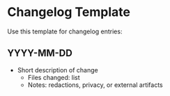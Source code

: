 # Changelog Template

Use this template for changelog entries:

## YYYY-MM-DD
- Short description of change
  - Files changed: list
  - Notes: redactions, privacy, or external artifacts
